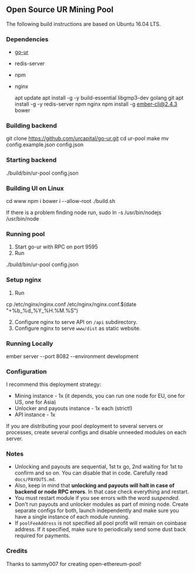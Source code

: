 ## Open Source UR Mining Pool

The following build instructions are based on Ubuntu 16.04 LTS.

### Dependencies

* [go-ur](https://github.com/urcapital/go-ur)
* redis-server
* npm
* nginx

  apt update
  apt install -g -y build-essential libgmp3-dev golang git
  apt install -g -y redis-server npm nginx
  npm install -g ember-cli@2.4.3 bower

### Building backend

  git clone https://github.com/urcapital/go-ur.git
  cd ur-pool
  make
  mv config.example.json config.json

### Starting backend

  ./build/bin/ur-pool config.json

### Building UI on Linux

  cd www
  npm i
  bower i --allow-root
  ./build.sh

If there is a problem finding node run,
  sudo ln -s /usr/bin/nodejs /usr/bin/node

### Running pool

1. Start go-ur with RPC on port 9595
2. Run

  ./build/bin/ur-pool config.json

### Setup nginx

1. Run

  cp /etc/nginx/nginx.conf /etc/nginx/nginx.conf.$(date "+%b_%d_%Y_%H.%M.%S")

2. Configure nginx to serve API on <code>/api</code> subdirectory.
3. Configure nginx to serve <code>www/dist</code> as static website.

### Running Locally

  ember server --port 8082 --environment development

### Configuration

I recommend this deployment strategy:

  * Mining instance - 1x (it depends, you can run one node for EU, one for US, one for Asia)
  * Unlocker and payouts instance - 1x each (strict!)
  * API instance - 1x

If you are distributing your pool deployment to several servers or processes,
create several configs and disable unneeded modules on each server.

### Notes

* Unlocking and payouts are sequential, 1st tx go, 2nd waiting for 1st to confirm and so on. You can disable that in code. Carefully read `docs/PAYOUTS.md`.
* Also, keep in mind that **unlocking and payouts will halt in case of backend or node RPC errors**. In that case check everything and restart.
* You must restart module if you see errors with the word *suspended*.
* Don't run payouts and unlocker modules as part of mining node. Create separate configs for both, launch independently and make sure you have a single instance of each module running.
* If `poolFeeAddress` is not specified all pool profit will remain on coinbase address. If it specified, make sure to periodically send some dust back required for payments.

### Credits

Thanks to sammy007 for creating open-ethereum-pool!
